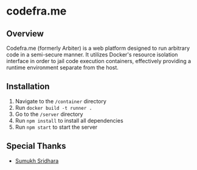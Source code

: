 codefra.me
==========

## Overview

Codefra.me (formerly Arbiter) is a web platform designed to run arbitrary code in a semi-secure manner. It utilizes Docker's resource isolation interface in order to jail code execution containers, effectively providing a runtime environment separate from the host.

## Installation

1) Navigate to the `/container` directory
2) Run `docker build -t runner .`
3) Go to the `/server` directory
4) Run `npm install` to install all dependencies
5) Run `npm start` to start the server

## Special Thanks

* [Sumukh Sridhara](https://github.com/Sumukh)
